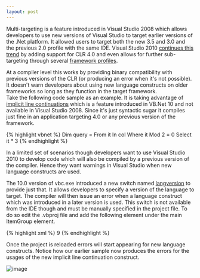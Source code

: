 ```yaml
---
layout: post
---
```

Multi-targeting is a feature introduced in Visual Studio 2008 which allows developers to use new versions of Visual Studio to target earlier versions of the .Net platform. It allowed users to target both the new 3.5 and 3.0 and the previous 2.0 profile with the same IDE. Visual Studio 2010 [continues this trend](http://msdn.microsoft.com/en-us/magazine/ff714560.aspx) by adding support for CLR 4.0 and even allows for further sub-targeting through several [framework profiles](http://channel9.msdn.com/posts/funkyonex/Multi-Targeting-Deep-Dive-with-Visual-Basic-2010/).

At a compiler level this works by providing binary compatibility with previous versions of the CLR (or producing an error when it's not possible). It doesn't warn developers about using new language constructs on older frameworks so long as they function in the target framework.  
Take the following code sample as an example. It is taking advantage of [implicit line continuations](http://blogs.msdn.com/b/vbteam/archive/2009/03/27/implicit-line-continuation-in-vb-10-tyler-whitney.aspx) which is a feature introduced in VB.Net 10 and not available in Visual Studio 2008. Since it's just syntactic sugar it compiles just fine in an application targeting 4.0 or any previous version of the framework.  
    
{% highlight vbnet %}
Dim query =
    From it In col
    Where it Mod 2 = 0
    Select it * 3
{% endhighlight %}

In a limited set of scenarios though developers want to use Visual Studio 2010 to develop code which will also be compiled by a previous version of the compiler. Hence they want warnings in Visual Studio when new language constructs are used.

The 10.0 version of vbc.exe introduced a new switch named [langversion](http://msdn.microsoft.com/en-us/library/dd547577.aspx) to provide just that. It allows developers to specify a version of the language to target. The compiler will then issue an error when a language construct which was introduced in a later version is used. This switch is not available from the IDE though and must be manually specified in the project file. To do so edit the .vbproj file and add the following element under the main ItemGroup element.

{% highlight xml %}
<PropertyGroup>
    <LangVersion>9</LangVersion>
</PropertyGroup>
{% endhighlight %}


Once the project is reloaded errors will start appearing for new language constructs. Notice how our earlier sample now produces the errors for the usages of the new implicit line continuation construct.  

![image](http://blogs.msdn.com/cfs-file.ashx/__key/CommunityServer-Blogs-Components-WeblogFiles/00-00-00-39-97-metablogapi/3173.image_5F00_thumb_5F00_1.png)

